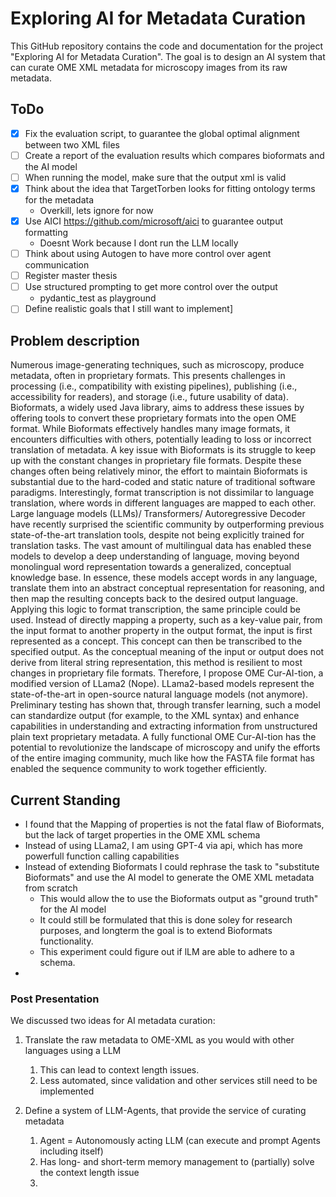 # Exploring AI for Metadata Curation

This GitHub repository contains the code and documentation for the project "Exploring AI for Metadata Curation".
The goal is to design an AI system that can curate OME XML metadata for microscopy images from its raw metadata.

## ToDo

- [x] Fix the evaluation script, to guarantee the global optimal alignment between two XML files
- [ ] Create a report of the evaluation results which compares bioformats and the AI model
- [ ] When running the model, make sure that the output xml is valid
- [x] Think about the idea that TargetTorben looks for fitting ontology terms for the metadata
  - Overkill, lets ignore for now
- [x] Use AICI https://github.com/microsoft/aici to guarantee output formatting
  - Doesnt Work because I dont run the LLM locally
- [ ] Think about using Autogen to have more control over agent communication
- [ ] Register master thesis
- [ ] Use structured prompting to get more control over the output
  - pydantic_test as playground
- [ ] Define realistic goals that I still want to implement]

## Problem description

Numerous image-generating techniques, such as microscopy, produce metadata, often in proprietary formats. This presents
challenges in processing (i.e., compatibility with existing pipelines), publishing (i.e., accessibility for readers),
and storage (i.e., future usability of data). Bioformats, a widely used Java library, aims to address these issues by
offering tools to convert these proprietary formats into the open OME format. 
While Bioformats effectively handles many image formats, it encounters difficulties with others, potentially leading to
loss or incorrect translation of metadata. A key issue with Bioformats is its struggle to keep up with the constant
changes in proprietary file formats. Despite these changes often being relatively minor, the effort to maintain
Bioformats is substantial due to the hard-coded and static nature of traditional software paradigms.
Interestingly, format transcription is not dissimilar to language translation, where words in different languages are
mapped to each other. Large language models (LLMs)/ Transformers/ Autoregressive Decoder have recently surprised the scientific community by outperforming
previous state-of-the-art translation tools, despite not being explicitly trained for translation tasks. The vast
amount of multilingual data has enabled these models to develop a deep understanding of language, moving beyond
monolingual word representation towards a generalized, conceptual knowledge base. 
In essence, these models accept words in any language, translate them into an abstract conceptual representation
for reasoning, and then map the resulting concepts back to the desired output language. Applying this logic to
format transcription, the same principle could be used. Instead of directly mapping a property, such as a key-value
pair, from the input format to another property in the output format, the input is first represented as a concept.
This concept can then be transcribed to the specified output. As the conceptual meaning of the input or output does
not derive from literal string representation, this method is resilient to most changes in proprietary file formats.
Therefore, I propose OME Cur-AI-tion, a modified version of LLama2 (Nope). LLama2-based models represent the state-of-the-art
in open-source natural language models (not anymore). Preliminary testing has shown that, through transfer learning, such a model can
standardize output (for example, to the XML syntax) and enhance capabilities in understanding and extracting information
from unstructured plain text proprietary metadata. A fully functional OME Cur-AI-tion has the potential to revolutionize
the landscape of microscopy and unify the efforts of the entire imaging community, much like how the FASTA file format
has enabled the sequence community to work together efficiently.


## Current Standing

- I found that the Mapping of properties is not the fatal flaw of Bioformats, but the lack of target properties in the OME XML schema
- Instead of using LLama2, I am using GPT-4 via api, which has more powerfull function calling capabilities
- Instead of extending Bioformats I could rephrase the task to "substitute Bioformats" and use the AI model to generate the OME XML metadata from scratch
  - This would allow the to use the Bioformats output as "ground truth" for the AI model
  - It could still be formulated that this is done soley for research purposes, and longterm the goal is to extend Bioformats functionality.
  - This experiment could figure out if lLM are able to adhere to a schema.
- 

### Post Presentation 

We discussed two ideas for AI metadata curation:
1. Translate the raw metadata to OME-XML as you would with other languages using a LLM
   1. This can lead to context length issues.
   2. Less automated, since validation and other services still need to be implemented
   
2. Define a system of LLM-Agents, that provide the service of curating metadata
   1. Agent = Autonomously acting LLM (can execute and prompt Agents including itself)
   2. Has long- and short-term memory management to (partially) solve the context length issue
   3.
